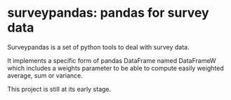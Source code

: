# surveypandas: pandas for survey data

Surveypandas is a set of python tools to deal with survey data. 

It implements a specific form of pandas DataFrame named DataFrameW which includes a weights parameter to be able to compute easily weighted average, sum or variance.

This project is still at its early stage.